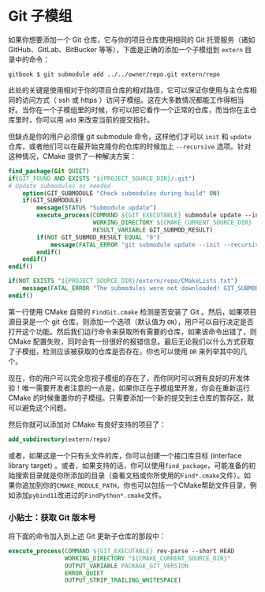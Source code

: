# Git 子模组

如果你想要添加一个 Git 仓库，它与你的项目仓库使用相同的 Git 托管服务（诸如 GitHub、GitLab、BitBucker 等等），下面是正确的添加一个子模组到 `extern` 目录中的命令：

```term
gitbook $ git submodule add ../../owner/repo.git extern/repo
```

此处的关键是使用相对于你的项目仓库的相对路径，它可以保证你使用与主仓库相同的访问方式（ ssh 或 https ）访问子模组。这在大多数情况都能工作得相当好。当你在一个子模组里的时候，你可以把它看作一个正常的仓库，而当你在主仓库里时，你可以用 `add` 来改变当前的提交指针。

但缺点是你的用户必须懂 git submodule 命令，这样他们才可以 `init` 和 `update` 仓库，或者他们可以在最开始克隆你的仓库的时候加上 `--recursive` 选项。针对这种情况，CMake 提供了一种解决方案：

```cmake
find_package(Git QUIET)
if(GIT_FOUND AND EXISTS "${PROJECT_SOURCE_DIR}/.git")
# Update submodules as needed
    option(GIT_SUBMODULE "Check submodules during build" ON)
    if(GIT_SUBMODULE)
        message(STATUS "Submodule update")
        execute_process(COMMAND ${GIT_EXECUTABLE} submodule update --init --recursive
                        WORKING_DIRECTORY ${CMAKE_CURRENT_SOURCE_DIR}
                        RESULT_VARIABLE GIT_SUBMOD_RESULT)
        if(NOT GIT_SUBMOD_RESULT EQUAL "0")
            message(FATAL_ERROR "git submodule update --init --recursive failed with ${GIT_SUBMOD_RESULT}, please checkout submodules")
        endif()
    endif()
endif()

if(NOT EXISTS "${PROJECT_SOURCE_DIR}/extern/repo/CMakeLists.txt")
    message(FATAL_ERROR "The submodules were not downloaded! GIT_SUBMODULE was turned off or failed. Please update submodules and try again.")
endif()
```

第一行使用 CMake 自带的 `FindGit.cmake` 检测是否安装了 Git 。然后，如果项目源目录是一个 git 仓库，则添加一个选项（默认值为 `ON`），用户可以自行决定是否打开这个功能。然后我们运行命令来获取所有需要的仓库，如果该命令出错了，则 CMake 配置失败，同时会有一份很好的报错信息。最后无论我们以什么方式获取了子模组，检测应该被获取的仓库是否存在。你也可以使用 `OR` 来列举其中的几个。

现在，你的用户可以完全忽视子模组的存在了，而你同时可以拥有良好的开发体验！唯一需要开发者注意的一点是，如果你正在子模组里开发，你会在重新运行 CMake 的时候重置你的子模组。只需要添加一个新的提交到主仓库的暂存区，就可以避免这个问题。

然后你就可以添加对 CMake 有良好支持的项目了：

```cmake
add_subdirectory(extern/repo)
```

或者，如果这是一个只有头文件的库，你可以创建一个接口库目标 (interface library target) 。或者，如果支持的话，你可以使用`find_package`，可能准备的初始搜索目录就是你所添加的目录（查看文档或你所使用的`Find*.cmake`文件）。如果你追加到你的`CMAKE_MODULE_PATH`，你也可以包括一个CMake帮助文件目录，例如添加`pybind11`改进过的`FindPython*.cmake`文件。


### 小贴士：获取 Git 版本号

将下面的命令加入到上述 Git 更新子仓库的那段中：

```cmake
execute_process(COMMAND ${GIT_EXECUTABLE} rev-parse --short HEAD
                WORKING_DIRECTORY "${CMAKE_CURRENT_SOURCE_DIR}"
                OUTPUT_VARIABLE PACKAGE_GIT_VERSION
                ERROR_QUIET
                OUTPUT_STRIP_TRAILING_WHITESPACE)
```
